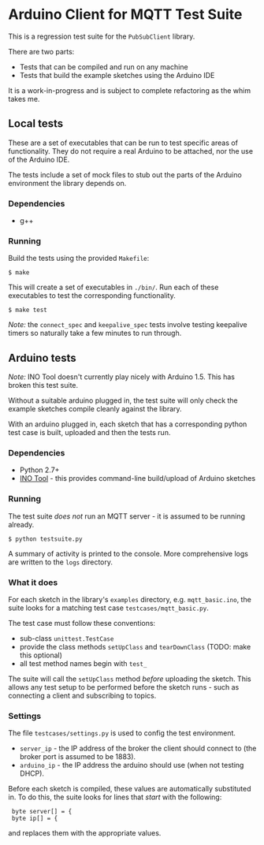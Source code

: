 # Arduino Client for MQTT Test Suite

This is a regression test suite for the `PubSubClient` library.

There are two parts:

 - Tests that can be compiled and run on any machine
 - Tests that build the example sketches using the Arduino IDE

It is a work-in-progress and is subject to complete refactoring as the whim takes me.


## Local tests

These are a set of executables that can be run to test specific areas of functionality.
They do not require a real Arduino to be attached, nor the use of the Arduino IDE.

The tests include a set of mock files to stub out the parts of the Arduino environment the library depends on.

### Dependencies

 - g++

### Running

Build the tests using the provided `Makefile`:

    $ make

This will create a set of executables in `./bin/`. Run each of these executables to test the corresponding functionality.

    $ make test

*Note:* the `connect_spec` and `keepalive_spec` tests involve testing keepalive timers so naturally take a few minutes to run through.

## Arduino tests

*Note:* INO Tool doesn't currently play nicely with Arduino 1.5. This has broken this test suite.

Without a suitable arduino plugged in, the test suite will only check the
example sketches compile cleanly against the library.

With an arduino plugged in, each sketch that has a corresponding python
test case is built, uploaded and then the tests run.

### Dependencies

 - Python 2.7+
 - [INO Tool](http://inotool.org/) - this provides command-line build/upload of Arduino sketches

### Running

The test suite _does not_ run an MQTT server - it is assumed to be running already.

    $ python testsuite.py

A summary of activity is printed to the console. More comprehensive logs are written
to the `logs` directory.

### What it does

For each sketch in the library's `examples` directory, e.g. `mqtt_basic.ino`, the suite looks for a matching test case
`testcases/mqtt_basic.py`.

The test case must follow these conventions:
 - sub-class `unittest.TestCase`
 - provide the class methods `setUpClass` and `tearDownClass` (TODO: make this optional)
 - all test method names begin with `test_`

The suite will call the `setUpClass` method _before_ uploading the sketch. This
allows any test setup to be performed before the sketch runs - such as connecting
a client and subscribing to topics.


### Settings

The file `testcases/settings.py` is used to config the test environment.

 - `server_ip` - the IP address of the broker the client should connect to (the broker port is assumed to be 1883).
 - `arduino_ip` - the IP address the arduino should use (when not testing DHCP).

Before each sketch is compiled, these values are automatically substituted in. To
do this, the suite looks for lines that _start_ with the following:

     byte server[] = {
     byte ip[] = {

and replaces them with the appropriate values.
